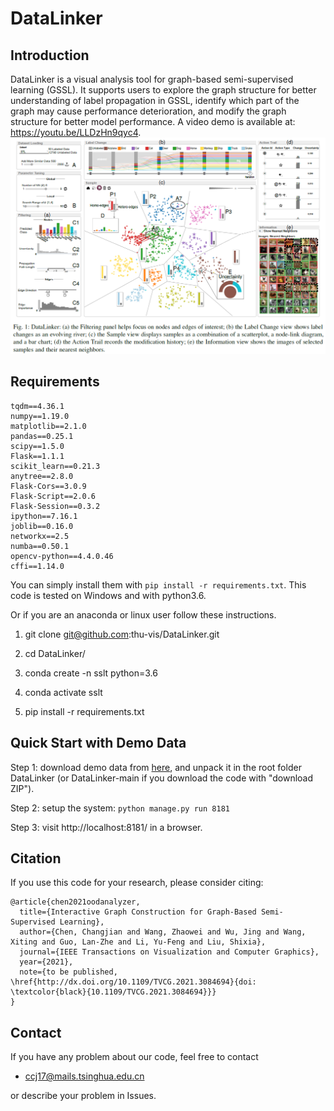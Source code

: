 DataLinker
======================

Introduction
--
DataLinker is a visual analysis tool for graph-based semi-supervised learning (GSSL).
It supports users to explore the graph structure for better understanding of label propagation in GSSL,
identify which part of the graph may cause performance deterioration,
and modify the graph structure for better model performance.
A video demo is available at: https://youtu.be/LLDzHn9qyc4.
![](teaser.png)

Requirements
----------
```
tqdm==4.36.1
numpy==1.19.0
matplotlib==2.1.0
pandas==0.25.1
scipy==1.5.0
Flask==1.1.1
scikit_learn==0.21.3
anytree==2.8.0
Flask-Cors==3.0.9
Flask-Script==2.0.6
Flask-Session==0.3.2
ipython==7.16.1
joblib==0.16.0
networkx==2.5
numba==0.50.1
opencv-python==4.4.0.46
cffi==1.14.0
```
You can simply install them with `pip install -r requirements.txt`. This code is tested on Windows and with python3.6. 

Or if you are an anaconda or linux user follow these instructions.
1.  git clone git@github.com:thu-vis/DataLinker.git
 
2.  cd DataLinker/
 
3.  conda create -n sslt python=3.6
 
4.  conda activate sslt
 
5.  pip install -r requirements.txt


Quick Start with Demo Data
-----------------
Step 1: download demo data from [here](https://drive.google.com/file/d/1kOthHFC6Wszeh01Rvb3_SLbp3s6522im/view?usp=sharing), and unpack it in the root folder DataLinker (or DataLinker-main if you download the code with "download ZIP").

Step 2: setup the system:
```python manage.py run 8181```

Step 3: visit http://localhost:8181/ in a browser.

## Citation
If you use this code for your research, please consider citing:
```
@article{chen2021oodanalyzer,
  title={Interactive Graph Construction for Graph-Based Semi-Supervised Learning},
  author={Chen, Changjian and Wang, Zhaowei and Wu, Jing and Wang, Xiting and Guo, Lan-Zhe and Li, Yu-Feng and Liu, Shixia},
  journal={IEEE Transactions on Visualization and Computer Graphics},
  year={2021},
  note={to be published, \href{http://dx.doi.org/10.1109/TVCG.2021.3084694}{doi: \textcolor{black}{10.1109/TVCG.2021.3084694}}}
}
```

## Contact
If you have any problem about our code, feel free to contact
- ccj17@mails.tsinghua.edu.cn

or describe your problem in Issues.